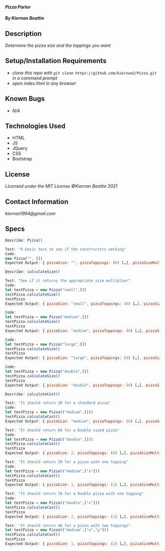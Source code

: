 #### _Pizza Parlor_

#### By _**Kiernan Beattie**_

## Description

_Determine the pizza size and the toppings you want_

## Setup/Installation Requirements

* _clone this repo with `git clone https://github.com/kiernan2/Pizza.git` in a command prompt_
* _open index.html in any browser_

## Known Bugs

* _N/A_

## Technologies Used

* HTML
* JS
* JQuery
* CSS
* Bootstrap

## License

_Licensed under the MIT License_
_©Kiernan Beattie 2021_

## Contact Information

_kiernan1994@gmail.com_

## Specs
```js
Describe: Pizza()

Test: "A basic test to see if the constructors working"
Code:
new Pizza("", [])
Expected Output: { pizzaSize: "", pizzaToppings: (0) […], pizzaSizeMultiplier: 0, pizzaCost: 0 }

Describe: calculateSize()

Test: "See if it returns the appropriate size multiplier"
Code:
let testPizza = new Pizza("small",[])
testPizza.calculateSize()
testPizza
Expected Output: { pizzaSize: "small", pizzaToppings: (0) […], pizzaSizeMultiplier: 0.75, pizzaCost: 0 }

Code:
let testPizza = new Pizza("medium",[])
testPizza.calculateSize()
testPizza
Expected Output: { pizzaSize: "medium", pizzaToppings: (0) […], pizzaSizeMultiplier: 1, pizzaCost: 0 }

Code:
let testPizza = new Pizza("large",[])
testPizza.calculateSize()
testPizza
Expected Output: { pizzaSize: "large", pizzaToppings: (0) […], pizzaSizeMultiplier: 1.5, pizzaCost: 0 }

Code:
let testPizza = new Pizza("double",[])
testPizza.calculateSize()
testPizza
Expected Output: { pizzaSize: "double", pizzaToppings: (0) […], pizzaSizeMultiplier: 2, pizzaCost: 0 }

Describe: calculateCost()

Test: "It should return 30 for a standard pizza"
Code:
let testPizza = new Pizza(("medium",[]))
testPizza.calculateCost()
Expected Output: { pizzaSize: "medium", pizzaToppings: (0) […], pizzaSizeMultiplier: 1, pizzaCost: 30 }

Test: "It should return 60 for a Double sized pizza"
Code:
let testPizza = new Pizza(("double",[]))
testPizza.calculateCost()
testPizza
Expected Output: { pizzaSize: 2, pizzaToppings: (0) […], pizzaSizeMultiplier: 0, pizzaCost: 60 }

Test: "It should return 39 for a pizza with one topping"
Code:
let testPizza = new Pizza(("medium",["x"]))
testPizza.calculateCost()
testPizza
Expected Output: { pizzaSize: 1, pizzaToppings: (1) […], pizzaSizeMultiplier: 0, pizzaCost: 39 }

Test: "It should return 78 for a Double pizza with one topping"
Code:
let testPizza = new Pizza(("double",["x"]))
testPizza.calculateCost()
testPizza
Expected Output: { pizzaSize: 2, pizzaToppings: (1) […], pizzaSizeMultiplier: 0, pizzaCost: 78 }

Test: "It should return 48 for a pizza with two toppings"
let testPizza = new Pizza(("medium",["x","y"]))
testPizza.calculateCost()
testPizza
Expected Output: { pizzaSize: 1, pizzaToppings: (2) […], pizzaSizeMultiplier: 0, pizzaCost: 48 }
```
